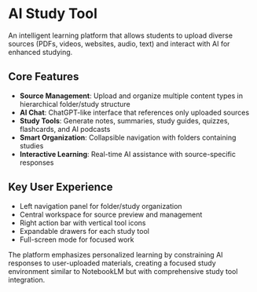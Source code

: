 # AI Study Tool

An intelligent learning platform that allows students to upload diverse sources (PDFs, videos, websites, audio, text) and interact with AI for enhanced studying. 

## Core Features
- **Source Management**: Upload and organize multiple content types in hierarchical folder/study structure
- **AI Chat**: ChatGPT-like interface that references only uploaded sources
- **Study Tools**: Generate notes, summaries, study guides, quizzes, flashcards, and AI podcasts
- **Smart Organization**: Collapsible navigation with folders containing studies
- **Interactive Learning**: Real-time AI assistance with source-specific responses

## Key User Experience
- Left navigation panel for folder/study organization
- Central workspace for source preview and management  
- Right action bar with vertical tool icons
- Expandable drawers for each study tool
- Full-screen mode for focused work

The platform emphasizes personalized learning by constraining AI responses to user-uploaded materials, creating a focused study environment similar to NotebookLM but with comprehensive study tool integration.